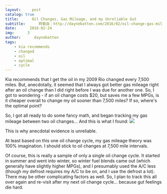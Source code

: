 ```yaml
---
layout:     post
catalog: true
title:      Oil Changes, Gas Mileage, and my Unreliable Gut
subtitle:      转载自：http://daynebatten.com/2016/02/oil-change-gas-mileage/
date:      2016-02-24
img:      3
author:      daynebatten
tags:
    - kia recommends
    - changed
    - oil
    - optimal
    - cycle
---
```


Kia recommends that I get the oil in my 2009 Rio changed every 7,500 miles. But, anecdotally, it seemed that I always got better gas mileage right after an oil change than I did right before I was due for another one. So, I got to wondering - if an oil change costs $20, but saves me a few MPGs, is it cheaper overall to change my oil sooner than 7,500 miles? If so, where's the optimal point?

So, I got all ready to do some fancy math, and began tracking my gas mileage between two oil changes... And this is what I found:
![](http://daynebatten.com/wp-content/uploads/2016/02/Gas-Mileage.png)


This is why anecdotal evidence is unreliable.

At least based on this one oil change cycle, my gas mileage theory was 100% imagination. I should stick to oil changes at 7,500 mile intervals.

Of course, this is really a sample of only a single oil change cycle. It started in summer and went into winter, so winter fuel blends came out (which generally have slightly higher MPGs), and I presumably used the A/C less (though my defrost requires my A/C to be on, and I use the defrost a lot). There may be other complicating factors as well. So, I plan to track this all over again and re-visit after my next oil change cycle... because gut feelings die hard.
